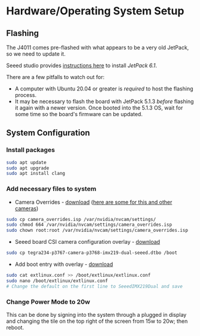 # Hardware/Operating System Setup

## Flashing

The J4011 comes pre-flashed with what appears to be a very old JetPack, so we need to update it.

Seeed studio provides [instructions here](https://wiki.seeedstudio.com/reComputer_J4012_Flash_Jetpack/) to install *JetPack 6.1*.

There are a few pitfalls to watch out for:
- A computer with Ubuntu 20.04 or greater is *required* to host the flashing process.
- It may be necessary to flash the board with JetPack 5.1.3 *before* flashing it again with a newer version. Once booted into the 5.1.3 OS, wait for some time so the board's firmware can be updated.

## System Configuration

### Install packages

```bash
sudo apt update
sudo apt upgrade
sudo apt install clang
```

### Add necessary files to system
- Camera Overrides - [download](../files/camera_overrides.isp) ([here are some for this and other cameras](https://docs.arducam.com/Nvidia-Jetson-Camera/Application-note/Fix-Red-Tint-with-ISP-Tuning/#software-setting))
```sh
sudo cp camera_overrides.isp /var/nvidia/nvcam/settings/
sudo chmod 664 /var/nvidia/nvcam/settings/camera_overrides.isp
sudo chown root:root /var/nvidia/nvcam/settings/camera_overrides.isp
```
- Seeed board CSI camera configuration overlay - [download](../files/tegra234-p3767-camera-p3768-imx219-dual-seeed.dtbo)
```sh
sudo cp tegra234-p3767-camera-p3768-imx219-dual-seeed.dtbo /boot
```
- Add boot entry with overlay - [download](../files/extlinux.conf)
```sh
sudo cat extlinux.conf >> /boot/extlinux/extlinux.conf
sudo nano /boot/extlinux/extlinux.conf
# Change the default on the first line to SeeedIMX219Dual and save
```

### Change Power Mode to 20w
This can be done by signing into the system through a plugged in display and changing the tile on the top right of the screen from 15w to 20w; then reboot.
